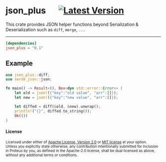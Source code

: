 # json_plus &emsp; [![Latest Version]][crates.io]

[Latest Version]: https://img.shields.io/crates/v/json_plus.svg
[crates.io]: https://crates.io/crates/json_plus

This crate provides JSON helper functions beyond Serialization & Deserialization such as `diff`, `merge`, `...`

---

```toml
[dependencies]
json_plus = "0.1"
```

## Example
```rust
use json_plus::diff;
use serde_json::json;

fn main() -> Result<(), Box<dyn std::error::Error>> {
    let old = json!({"key":"old value", "arr":[]});
    let new = json!({"key":"new value", "arr":[]});

    let diffed = diff(&old, &new).unwrap();
    println!("{}", diffed.to_string());
    Ok(())
}
```

#### License

<sup>
Licensed under either of <a href="LICENSE-APACHE">Apache License, Version
2.0</a> or <a href="LICENSE-MIT">MIT license</a> at your option.
</sup>

<br>

<sub>
Unless you explicitly state otherwise, any contribution intentionally submitted
for inclusion in Proteus by you, as defined in the Apache-2.0 license, shall be
dual licensed as above, without any additional terms or conditions.
</sub>